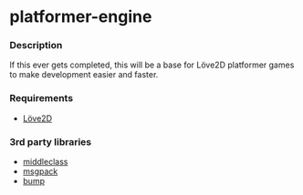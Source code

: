 # platformer-engine

### Description
If this ever gets completed, this will be a base for Löve2D platformer games to make development easier and faster.

### Requirements
- [Löve2D](https://love2d.org)

### 3rd party libraries
- [middleclass](https://github.com/kikito/middleclass)
- [msgpack](https://github.com/fperrad/lua-MessagePack)
- [bump](https://github.com/kikito/bump.lua)
